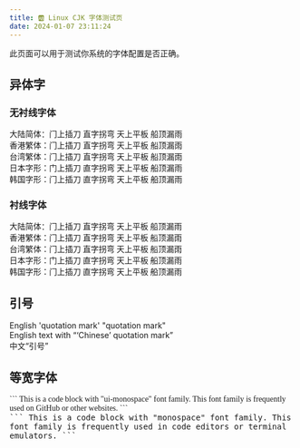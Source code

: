 ```yaml
---
title: 🆎 Linux CJK 字体测试页
date: 2024-01-07 23:11:24
---
```


此页面可以用于测试你系统的字体配置是否正确。

## 异体字

### 无衬线字体

<div class="sans">
    <div lang="zh-cn">大陆简体：门上插刀 直字拐弯 天上平板 船顶漏雨</div>
    <div lang="zh-hk">香港繁体：门上插刀 直字拐弯 天上平板 船顶漏雨</div>
    <div lang="zh-tw">台湾繁体：门上插刀 直字拐弯 天上平板 船顶漏雨</div>
    <div lang="ja">日本字形：门上插刀 直字拐弯 天上平板 船顶漏雨</div>
    <div lang="ko">韩国字形：门上插刀 直字拐弯 天上平板 船顶漏雨</div>
</div>

### 衬线字体

<div class="serif">
    <div lang="zh-cn">大陆简体：门上插刀 直字拐弯 天上平板 船顶漏雨</div>
    <div lang="zh-hk">香港繁体：门上插刀 直字拐弯 天上平板 船顶漏雨</div>
    <div lang="zh-tw">台湾繁体：门上插刀 直字拐弯 天上平板 船顶漏雨</div>
    <div lang="ja">日本字形：门上插刀 直字拐弯 天上平板 船顶漏雨</div>
    <div lang="ko">韩国字形：门上插刀 直字拐弯 天上平板 船顶漏雨</div>
</div>

## 引号

<div lang="en-us">English 'quotation mark' "quotation mark"</div>
<div lang="en-us">English text with “‘Chinese’ quotation mark”</div>
<div>中文“引号”</div>

## 等宽字体

<div class="ui-mono">
```
    This is a code block with "ui-monospace" font family.
    This font family is frequently used on GitHub or other websites.
```
</div>

<div class="mono">
```
    This is a code block with "monospace" font family.
    This font family is frequently used in code editors or terminal emulators.
```
</div>

<style>
    .sans, .sans * {
        font-family: sans, sans-serif, system-ui !important
    }
    .serif, .serif * {
        font-family: serif !important
    }
    .ui-mono, .ui-mono * {
        font-family: ui-monospace !important
    }
    .mono, .mono * {
        font-family: monospace !important
    }
</style>
